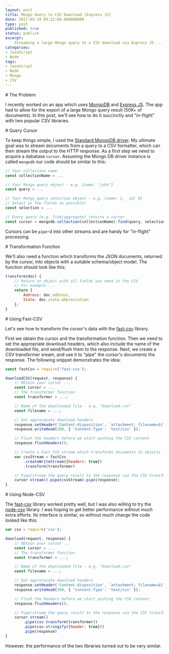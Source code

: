 ```yaml
---
layout: post
title: Mongo Query to CSV Download (Express JS) 
date: 2017-05-10 05:22:09.000000000
type: post
published: true
status: publish
excerpt: 
    Streaming a large Mongo query to a CSV download via Express JS ...
categories:
- JavaScript
- Node
tags:
- JavaScript
- Node
- Mongo
- CSV
---
```



<div id='introduction'/>
# The Problem

I recently worked on an app which uses [MongoDB](https://www.mongodb.com/) and
[Express JS](https://expressjs.com/). 
The app had to allow for the
export of a large Mongo query result (50K+ of documents). In this post, we'll
see how to do it succinctly and "in-flight" with two popular CSV libraries.

<div id='query-cursor'/>
# Query Cursor

To keep things simple, I used the 
[Standard MongoDB driver](https://mongodb.github.io/node-mongodb-native/). 
My ultimate goal was to stream documents from a query to a CSV formatter,
which can then stream the output to the HTTP response.
As a first step we need to acquire a dabatase `cursor`. Assuming the Mongo DB driver
instance is called `mongodb` our code should be similar to this:

```javascript
// Your collection name
const collectionName = ...

// Your Mongo query object - e.g. {name: "john"}
const query = ... 

// Your Mongo query selection object - e.g. {name: 1, _id: 0}
// Select as few fields as possible!
const selection = ...

// Every query (e.g. find/aggregate) returns a cursor
const cursor = mongodb.collection(collectionName).find(query, selection)
```

Cursors can be `pipe`-d into other streams and are handy for "in-flight" processing.

<div id='transformation-function'/>
# Transformation Function

We'll also need a function which transforms the JSON documents, returned by the cursor,
into objects with a suitable schema/object model. The function should look like this:

```javascript
transform(doc) {
    // Return an object with all fields you need in the CSV
    // For example ...
    return {
        Address: doc.address,
        State: doc.state.abbreviation
    };
}
```

<div id='fast-csv'/>
# Using Fast-CSV 

Let's see how to transform the cursor's data with the [fast-csv](https://github.com/C2FO/fast-csv) library.

First we obtain the cursor and the transformation function. Then we need to set the appropriate 
download headers, which also include the name of the downloaded file, and send/flush them
to the response. Next, we create a CSV transformer sream, and use it to "pipe" the cursor's documents 
the response. The following snippet demonstrates the idea:

```javascript
const fastCsv = require('fast-csv');

downloadCSV(request, response) {
    // Obtain your cursor ...
    const cursor = ...
    // The transformer function
    const transformer = ...;

    // Name of the downloaded file - e.g. "Download.csv"
    const filename = ...;

    // Set approrpiate download headers
    response.setHeader('Content-disposition', `attachment; filename=${filename}`);
    response.writeHead(200, { 'Content-Type': 'text/csv' });

    // Flush the headers before we start pushing the CSV content
    response.flushHeaders();

    // Create a Fast CSV stream which transforms documents to objects
    var csvStream = fastCsv
        .createWriteStream({headers: true})
        .transform(transformer)

    // Pipe/stream the query result to the response via the CSV transformer stream 
    cursor.stream().pipe(csvStream).pipe(response);
}
```

<div id='csv'/>
# Using Node-CSV 

The [fast-csv](https://github.com/C2FO/fast-csv) library worked pretty well, but I was
also willing to try the [node-csv](https://github.com/wdavidw/node-csv) library. 
I was hoping to get better performance without much extra efforts. Its interface is similar, so
without much change the code looked like this:

```javascript
var csv = require('csv');

download(request, response) {
    // Obtain your cursor ...
    const cursor = ...
    // The transformer function
    const transformer = ...;

    // Name of the downloaded file - e.g. "Download.csv"
    const filename = ...;

    // Set approrpiate download headers
    response.setHeader('Content-disposition', `attachment; filename=${filename}`);
    response.writeHead(200, { 'Content-Type': 'text/csv' });

    // Flush the headers before we start pushing the CSV content
    response.flushHeaders();

    // Pipe/stream the query result to the response via the CSV transformer stream 
    cursor.stream()
        .pipe(csv.transform(transformer))
        .pipe(csv.stringify({header: true}))
        .pipe(response)
}
```

However, the performance of the two libraries turned out to be very similar.
